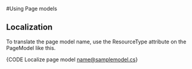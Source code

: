 ﻿#Using Page models

## Localization
To translate the page model name, use the ResourceType attribute on the PageModel like this.

{CODE Localize page model name@samplemodel.cs}